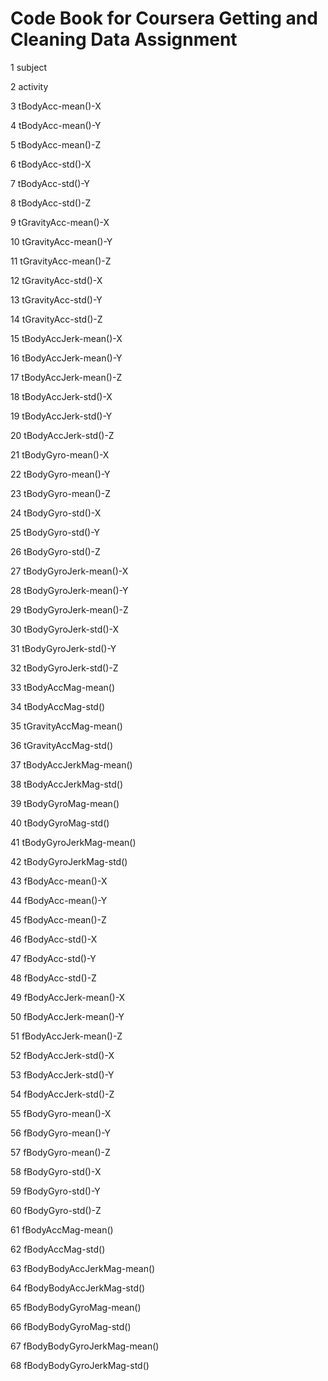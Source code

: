 # Code Book for Coursera Getting and Cleaning Data Assignment

1 subject

2 activity

3 tBodyAcc-mean()-X

4 tBodyAcc-mean()-Y

5 tBodyAcc-mean()-Z

6 tBodyAcc-std()-X

7 tBodyAcc-std()-Y

8 tBodyAcc-std()-Z

9 tGravityAcc-mean()-X

10 tGravityAcc-mean()-Y

11 tGravityAcc-mean()-Z

12 tGravityAcc-std()-X

13 tGravityAcc-std()-Y

14 tGravityAcc-std()-Z

15 tBodyAccJerk-mean()-X

16 tBodyAccJerk-mean()-Y

17 tBodyAccJerk-mean()-Z

18 tBodyAccJerk-std()-X

19 tBodyAccJerk-std()-Y

20 tBodyAccJerk-std()-Z

21 tBodyGyro-mean()-X

22 tBodyGyro-mean()-Y

23 tBodyGyro-mean()-Z

24 tBodyGyro-std()-X

25 tBodyGyro-std()-Y

26 tBodyGyro-std()-Z

27 tBodyGyroJerk-mean()-X

28 tBodyGyroJerk-mean()-Y

29 tBodyGyroJerk-mean()-Z

30 tBodyGyroJerk-std()-X

31 tBodyGyroJerk-std()-Y

32 tBodyGyroJerk-std()-Z

33 tBodyAccMag-mean()

34 tBodyAccMag-std()

35 tGravityAccMag-mean()

36 tGravityAccMag-std()

37 tBodyAccJerkMag-mean()

38 tBodyAccJerkMag-std()

39 tBodyGyroMag-mean()

40 tBodyGyroMag-std()

41 tBodyGyroJerkMag-mean()

42 tBodyGyroJerkMag-std()

43 fBodyAcc-mean()-X

44 fBodyAcc-mean()-Y

45 fBodyAcc-mean()-Z

46 fBodyAcc-std()-X

47 fBodyAcc-std()-Y

48 fBodyAcc-std()-Z

49 fBodyAccJerk-mean()-X

50 fBodyAccJerk-mean()-Y

51 fBodyAccJerk-mean()-Z

52 fBodyAccJerk-std()-X

53 fBodyAccJerk-std()-Y

54 fBodyAccJerk-std()-Z

55 fBodyGyro-mean()-X

56 fBodyGyro-mean()-Y

57 fBodyGyro-mean()-Z

58 fBodyGyro-std()-X

59 fBodyGyro-std()-Y

60 fBodyGyro-std()-Z

61 fBodyAccMag-mean()

62 fBodyAccMag-std()

63 fBodyBodyAccJerkMag-mean()

64 fBodyBodyAccJerkMag-std()

65 fBodyBodyGyroMag-mean()

66 fBodyBodyGyroMag-std()

67 fBodyBodyGyroJerkMag-mean()

68 fBodyBodyGyroJerkMag-std()

